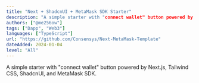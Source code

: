 ```yaml
---
title: "Next + ShadcnUI + MetaMask SDK Starter"
description: "A simple starter with "connect wallet" button powered by Next.js, Tailwind CSS, ShadcnUI, and MetaMask SDK"
authors: ["@me256ow"]
tags: ["Dapp", "Web3"]
languages: ["TypeScript"]
url: "https://github.com/Consensys/Next-MetaMask-Template"
dateAdded: 2024-01-04
level: "All"
---
```


A simple starter with "connect wallet" button powered by Next.js, Tailwind CSS, ShadcnUI, and MetaMask SDK.
